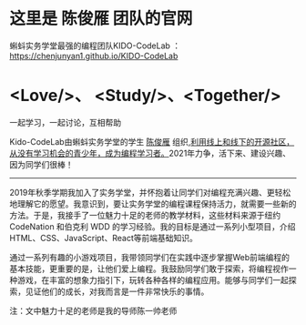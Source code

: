 # 这里是 陈俊雁 团队的官网
蝌蚪实务学堂最强的编程团队KIDO-CodeLab ： https://chenjunyan1.github.io/KIDO-CodeLab



# \<Love/>、 \<Study/>、\<Together/>

一起学习，一起讨论，互相帮助



Kido-CodeLab由蝌蚪实务学堂的学生 [陈俊雁](https://sosconf.org/zh-hans/chen-jun-yan-post) 组织,[利用线上和线下的开源社区，从没有学习机会的青少年，成为编程学习者。](https://chinese.freecodecamp.org/news/author/chen)2021年力争，活下来、建设兴趣、因为同学们很棒！



---



2019年秋季学期我加入了实务学堂，并怀抱着让同学们对编程充满兴趣、更轻松地理解它的愿望。我意识到，要让实务学堂的编程课程保持活力，就需要一些新的方法。于是，我接手了一位魅力十足的老师的教学材料，这些材料来源于纽约 CodeNation 和伯克利 WDD 的学习经验。我的目标是通过一系列小型项目，介绍HTML、CSS、JavaScript、React等前端基础知识。

通过一系列有趣的小游戏项目，我带领同学们在实践中逐步掌握Web前端编程的基本技能，更重要的是，让他们爱上编程。我鼓励同学们敢于探索，将编程视作一种游戏，在丰富的想象力指引下，玩转各种各样的编程应用。能够与同学们一起探索，见证他们的成长，对我而言是一件非常快乐的事情。

注：文中魅力十足的老师是我的导师陈一帅老师
